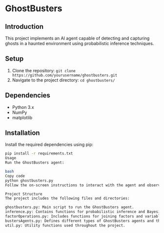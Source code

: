 # GhostBusters

## Introduction
This project implements an AI agent capable of detecting and capturing ghosts in a haunted environment using probabilistic inference techniques.

## Setup
1. Clone the repository: `git clone https://github.com/yourusername/ghostbusters.git`
2. Navigate to the project directory: `cd ghostbusters/`

## Dependencies
- Python 3.x
- NumPy
- matplotlib

## Installation
Install the required dependencies using pip:
```bash
pip install -r requirements.txt
Usage
Run the GhostBusters agent:

bash
Copy code
python ghostbusters.py
Follow the on-screen instructions to interact with the agent and observe its ghost-catching capabilities.

Project Structure
The project includes the following files and directories:

ghostbusters.py: Main script to run the GhostBusters agent.
inference.py: Contains functions for probabilistic inference and Bayesian network operations.
factorOperations.py: Includes functions for joining factors and variable elimination.
bustersAgents.py: Defines different types of GhostBusters agents and their behavior.
util.py: Utility functions used throughout the project.
